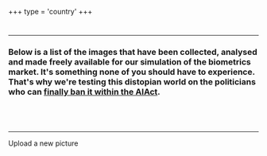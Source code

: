 +++
type = 'country'
+++

<h1 id="country-title"></h1>

---

### Below is a list of the images that have been collected, analysed and made freely available for our simulation of the biometrics market. It's something none of you should have to experience. That's why we're testing this distopian world on the politicians who can [finally ban it within the AIAct](//www.politico.eu/article/activists-urge-eu-to-ban-live-facial-recognition-in-public-spaces/).

<style>

.container {
  max-width: 100%; /* Updated from 800px to allow the container to expand to full width */
  margin: 0 auto;
  padding: 20px;
  box-sizing: border-box; /* This ensures padding doesn't add extra width */
}

.official-role {
  background-color: #d6ffd6;
  font-size: 0.8em;
  border-radius: 5px;
  padding: 3px;
}

.deepfake-label {
  background-color: #ead9ff;
  border-radius: 5px;
  padding: 3px;
  font-size: 0.7em;
  margin-bottom: 1em;
}

.picture-description {
  display: flex;
  flex-wrap: wrap; /* This will allow wrapping in case of small devices */
  align-items: center;
  margin-bottom: 20px;
  width: 100%;
}

.picture-description img {
  /* max-width: 150px; */
  width: 50%; /* Taking up 30% of container width, adjust if needed */
  margin-right: 10px;
  box-sizing: border-box; /* This ensures margins don't add extra width */
}

.picture-description p {
  width: 40%; /* Taking up the remaining 70% of the container width */
  box-sizing: border-box; /* This ensures padding doesn't add extra width */
}

/* Responsive adjustments */
@media only screen and (max-width: 600px) {
  .picture-description img {
    width: 40%; /* Adjust image width for smaller devices */
  }
  .picture-description p {
    width: 60%; /* Adjust description width for smaller devices */
  }
}

.alert {
  padding: 10px 20px;
  margin: 10px 0;
  border: 1px solid #c00;
  background-color: #f8d7da;
  color: #721c24;
  border-radius: 4px;
  font-weight: bold;
  font-size: 16px;
}

.alert.success {
  border-color: #28a745;
  background-color: #d4edda;
  color: #155724;
}

.alert.info {
  border-color: #17a2b8;
  background-color: #d1ecf1;
  color: #0c5460;
}

.alert.warning {
  border-color: #ffc107;
  background-color: #fff3cd;
  color: #664d03;
}

.alert.error {
  border-color: #dc3545;
  background-color: #f8d7da;
  color: #721c24;
}

</style>

<div class="container" id="face-list"></div>

---

<div class="mx-auto mt-8 mb-8 md:mb-0 flex justify-center">
  <a class="px-4 py-2 mx-2 rounded-sm text-center border border-accent hover:border-accent-dark transition duration-300 ease-in-out no-underline hover:bg-accent-dark hover:text-secondary dark:hover:text-primary dark:text-primary" id="load-upload-form">
    Upload a new picture
  </a>
</div>

<p><br></p> <!-- some space -->

<div id="upload-form-container"></div>

<script src="/js/lodash.min.js"></script>
<script src="/js/country.js"></script>
<script>
  document.getElementById('load-upload-form').addEventListener('click', function() {
    const iframe = document.createElement('iframe');
    iframe.src = "https://db.dontspy.eu/dashboard/#/nc/form/bf2949c3-56f3-4574-8d44-13b90551a995?embed";
    iframe.width = '100%';
    iframe.height = '1000';
    iframe.frameborder = "0";
    iframe.classList.add("nc-embed");
    iframe.style.background = "transparent";
    const destinationElement = document.getElementById('upload-form-container');
    destinationElement.appendChild(iframe);
    const button = document.getElementById('load-upload-form');
    button.remove();
  });
  document.addEventListener('DOMContentLoaded', loadMaterial);
</script>
